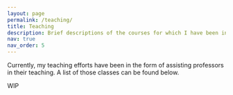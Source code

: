 ```yaml
---
layout: page
permalink: /teaching/
title: Teaching
description: Brief descriptions of the courses for which I have been involved as a teaching fellow.
nav: true
nav_order: 5
---
```


Currently, my teaching efforts have been in the form of assisting professors in their teaching.
A list of those classes can be found below.

WIP